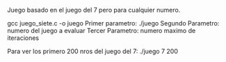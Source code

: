 Juego basado en el juego del 7 pero para cualquier numero.

gcc juego_siete.c -o juego
  Primer parametro: ./juego
  Segundo Parametro: numero del juego a evaluar
  Tercer Parametro: numero maximo de iteraciones
 
 Para ver los primero 200 nros del juego del 7:
    ./juego 7 200
